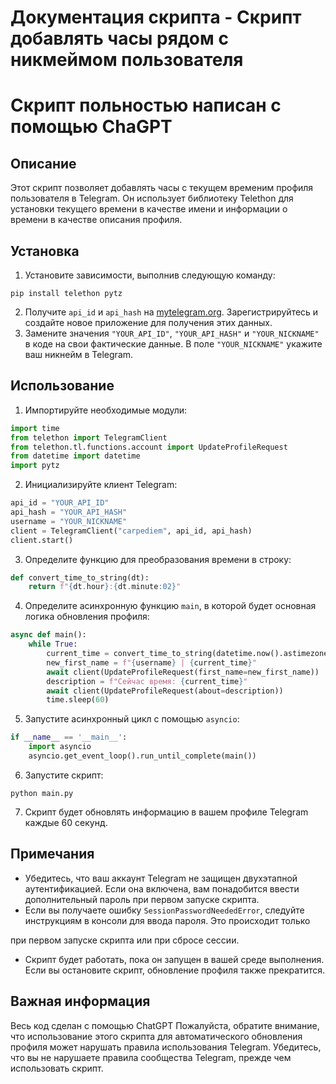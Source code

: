 # Документация скрипта - Скрипт добавлять часы рядом с никмеймом пользователя
# Скрипт польностью написан с помощью ChaGPT
## Описание
Этот скрипт позволяет добавлять часы с текущем временим профиля пользователя в Telegram. Он использует библиотеку Telethon для установки текущего времени в качестве имени и информации о времени в качестве описания профиля.

## Установка
1. Установите зависимости, выполнив следующую команду:
```
pip install telethon pytz
```
2. Получите `api_id` и `api_hash` на [mytelegram.org](https://mytelegram.org/). Зарегистрируйтесь и создайте новое приложение для получения этих данных.
3. Замените значения `"YOUR_API_ID"`, `"YOUR_API_HASH"` и `"YOUR_NICKNAME"` в коде на свои фактические данные. В поле `"YOUR_NICKNAME"` укажите ваш никнейм в Telegram.

## Использование
1. Импортируйте необходимые модули:
```python
import time
from telethon import TelegramClient
from telethon.tl.functions.account import UpdateProfileRequest
from datetime import datetime
import pytz
```
2. Инициализируйте клиент Telegram:
```python
api_id = "YOUR_API_ID"
api_hash = "YOUR_API_HASH"
username = "YOUR_NICKNAME"
client = TelegramClient("carpediem", api_id, api_hash)
client.start()
```
3. Определите функцию для преобразования времени в строку:
```python
def convert_time_to_string(dt):
    return f"{dt.hour}:{dt.minute:02}"
```
4. Определите асинхронную функцию `main`, в которой будет основная логика обновления профиля:
```python
async def main():
    while True:
        current_time = convert_time_to_string(datetime.now().astimezone(pytz.timezone('Asia/Tashkent')))
        new_first_name = f"{username} | {current_time}"
        await client(UpdateProfileRequest(first_name=new_first_name))
        description = f"Сейчас время: {current_time}"
        await client(UpdateProfileRequest(about=description))
        time.sleep(60)
```
5. Запустите асинхронный цикл с помощью `asyncio`:
```python
if __name__ == '__main__':
    import asyncio
    asyncio.get_event_loop().run_until_complete(main())
```
6. Запустите скрипт:
```
python main.py
```
7. Скрипт будет обновлять информацию в вашем профиле Telegram каждые 60 секунд.

## Примечания
- Убедитесь, что ваш аккаунт Telegram не защищен двухэтапной аутентификацией. Если она включена, вам понадобится ввести дополнительный пароль при первом запуске скрипта.
- Если вы получаете ошибку `SessionPasswordNeededError`, следуйте инструкциям в консоли для ввода пароля. Это происходит только

 при первом запуске скрипта или при сбросе сессии.
- Скрипт будет работать, пока он запущен в вашей среде выполнения. Если вы остановите скрипт, обновление профиля также прекратится.

## Важная информация
Весь код сделан с помощью ChatGPT
Пожалуйста, обратите внимание, что использование этого скрипта для автоматического обновления профиля может нарушать правила использования Telegram. Убедитесь, что вы не нарушаете правила сообщества Telegram, прежде чем использовать скрипт.
